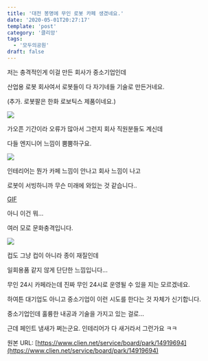 ```yaml
---
title: '대전 봉명에 무인 로봇 카페 생겼네요.'
date: '2020-05-01T20:27:17'
template: 'post'
category: '클리앙'
tags: 
  - '모두의공원'
draft: false
---
```


저는 충격적인게 이걸 만든 회사가 중소기업인데

산업용 로봇 회사여서 로봇들이 다 자기네들 기술로 만든거네요.

(추가. 로봇팔은 한화 로보틱스 제품이네요.)

![](https://cdn.clien.net/web/api/file/F01/9982427/2a200e69ca53f1.jpg?w=780&h=30000&gif=true)

가오픈 기간이라 오류가 많아서 그런지 회사 직원분들도 계신데

다들 엔지니어 느낌이 뿜뿜하구요.

  

![](https://cdn.clien.net/web/api/file/F01/9982436/2a20315e9cd97c.jpg?w=780&h=30000&gif=true)  

인테리어는 뭔가 카페 느낌이 안나고 회사 느낌이 나고

로봇이 서빙하니까 무슨 미래에 와있는 것 같습니다..

  

 [GIF](https://www.google.co.kr/searchbyimage?site=search&image_url=https://cdn.clien.net/web/api/file/F01/9982451/2a205c3bb48d6a.gif)

아니 이건 뭐...

여러 모로 문화충격입니다. 

![](https://cdn.clien.net/web/api/file/F01/9982454/2a2081a3f9add9.jpg?w=780&h=30000&gif=true)

컵도 그냥 컵이 아니라 종이 재질인데 

일회용품 같지 않게 단단한 느낌입니다...

  

무인 24시 카페라는데 진짜 무인 24시로 운영될 수 있을 지는 모르겠네요.

하여튼 대기업도 아니고 중소기업이 이런 시도를 한다는 것 자체가 신기합니다.

중소기업인데 훌륭한 내공과 기술을 가지고 있는 걸로...

근데 페인트 냄새가 쩌는군요. 인테리어가 다 새거라서 그런가요 ㅋㅋ

원본 URL: [https://www.clien.net/service/board/park/14919694](https://www.clien.net/service/board/park/14919694)
